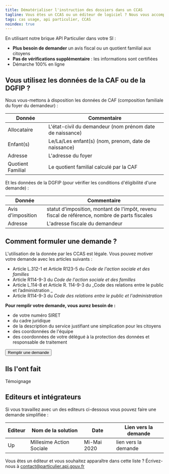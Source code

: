 ```yaml
---
title: Dématérialiser l'instruction des dossiers dans un CCAS
tagline: Vous êtes un CCAS ou un éditeur de logiciel ? Nous vous accompagnons avec l'API Particulier pour accèder facilement aux données de la CAF et de la DGFIP.
tags: cas usage, api particulier, CCAS
noindex: true
---
```


En utilisant notre brique API Particulier dans votre SI :

- **Plus besoin de demander** un avis fiscal ou un quotient familial aux citoyens
- **Pas de vérifications supplémentaire** : les informations sont certifiées
- Démarche 100% en ligne

## Vous utilisez les données de la CAF ou de la DGFIP ?

Nous vous-mettons à disposition les données de CAF (composition familiale du foyer du demandeur) :

| Donnée            | Commentaire                                              |
| ----------------- | -------------------------------------------------------- |
| Allocataire       | L'état-civil du demandeur (nom prénom date de naissance) |
| Enfant(s)         | Le/La/Les enfant(s) (nom, prenom, date de naissance)     |
| Adresse           | L'adresse du foyer                                       |
| Quotient Familial | Le quotient familial calculé par la CAF                  |

Et les données de la DGFIP (pour vérifier les conditions d'éligibilité d'une demande) :

| Donnée            | Commentaire                                                                                   |
| ----------------- | --------------------------------------------------------------------------------------------- |
| Avis d'imposition | statut d’imposition, montant de l'impôt, revenu fiscal de référence, nombre de parts fiscales |
| Adresse           | L'adresse fiscale du demandeur                                                                |

## Comment formuler une demande ?

L'utilisation de la donnée par les CCAS est légale. Vous pouvez motiver votre demande avec les articles suivants :

- Article L.312-1 et Article R123-5 du _Code de l'action sociale et des familles_
- <External href="https://www.legifrance.gouv.fr/affichCodeArticle.do?idArticle=LEGIARTI000026799356&cidTexte=LEGITEXT000006074069&dateTexte=20121219">Article R114-9-3</External> du _Code de l'action sociale et des familles_
- Article L.114-8 et Article R. 114-9-3 du _Code des relations entre le public et l’administration _
- <External href="https://www.legifrance.gouv.fr/affichCodeArticle.do;jsessionid=83A5E43D6A6710F0F0FFE705AA476AA5.tplgfr26s_3?cidTexte=LEGITEXT000031366350&idArticle=LEGIARTI000038029900&dateTexte=20190213&categorieLien=id#LEGIARTI000038029900">Article R114-9-3</External> du _Code des relations entre le public et l'administration_

**Pour remplir votre demande, vous aurez besoin de :**

- de votre numéro SIRET
- du cadre juridique
- de la description du service justifiant une simplication pour les citoyens
- des coordonnées de l'équipe
- des coordonnées de votre délégué à la protection des données et responsable de traitement

<Button href="https://signup.api.gouv.fr/api-particulier">Remplir une demande</Button>

## Ils l'ont fait

Témoignage

## Editeurs et intégrateurs

Si vous travaillez avec un des editeurs ci-dessous vous pouvez faire une demande simplifiée :

| Editeur | Nom de la solution       | Date        | Lien vers la demande                              |
| ------- | ------------------------ | ----------- | ------------------------------------------------- |
| Up      | Millesime Action Sociale | Mi-Mai 2020 | <External href="">lien vers la demande</External> |

Vous êtes un éditeur et vous souhaitez apparaître dans cette liste ? Écrivez-nous à [contact@particulier.api.gouv.fr](mailto:contact@particulier.api.gouv.fr)
